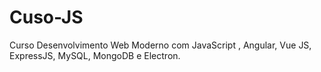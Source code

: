 # Cuso-JS
Curso Desenvolvimento Web Moderno com JavaScript , Angular, Vue JS, ExpressJS, MySQL, MongoDB e Electron.
